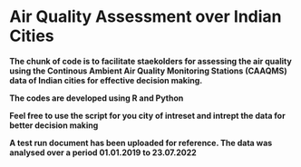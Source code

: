 # Air Quality Assessment over Indian Cities

**The chunk of code is to facilitate staekolders for assessing the air quality using the Continous Ambient Air Quality Monitoring Stations (CAAQMS) data of Indian cities for effective decision making.**

**The codes are developed using R and Python**

**Feel free to use the script for you city of intreset and intrept the data for better decision making**

**A test run document has been uploaded for reference. The data was analysed over a period 01.01.2019 to 23.07.2022**
